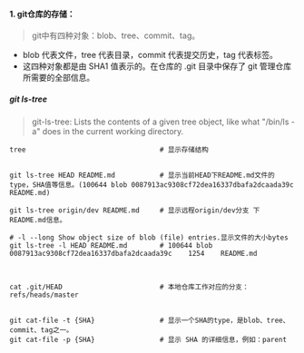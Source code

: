 #### 1. git仓库的存储：
> git中有四种对象：blob、tree、commit、tag。
- blob 代表文件，tree 代表目录，commit 代表提交历史，tag 代表标签。
- 这四种对象都是由 SHA1 值表示的。在仓库的 .git 目录中保存了 git 管理仓库所需要的全部信息。


##### git ls-tree
> git-ls-tree:  Lists the contents of a given tree object, like what "/bin/ls -a" does in the current working directory.

```shell
tree                                 # 显示存储结构


git ls-tree HEAD README.md           # 显示当前HEAD下README.md文件的type，SHA值等信息。(100644 blob 0087913ac9308cf72dea16337dbafa2dcaada39c    README.md)

git ls-tree origin/dev README.md     # 显示远程origin/dev分支 下README.md信息。

# -l --long Show object size of blob (file) entries.显示文件的大小bytes
git ls-tree -l HEAD README.md        # 100644 blob 0087913ac9308cf72dea16337dbafa2dcaada39c    1254    README.md



cat .git/HEAD                        # 本地仓库工作对应的分支： refs/heads/master


git cat-file -t {SHA}                # 显示一个SHA的type，是blob、tree、commit、tag之一。
git cat-file -p {SHA}                # 显示 SHA 的详细信息，例如：parent
```

